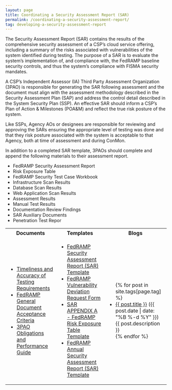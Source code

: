 ```yaml
---
layout: page
title: Coordinating a Security Assessment Report (SAR)
permalink: /coordinating-a-security-assessment-report/
tag: developing-a-security-assessment-report
---
```

<p>The Security Assessment Report (SAR) contains the results of the comprehensive security assessment of a CSP’s cloud service offering, including a summary of the risks associated with vulnerabilities of the system identified during testing. The purpose of a SAR is to evaluate the system’s implementation of, and compliance with, the FedRAMP baseline security controls, and thus the system’s compliance with FISMA security mandates.</p>
<p>A CSP’s Independent Assessor (IA) Third Party Assessment Organization (3PAO) is responsible for generating the SAR following assessment and the document must align with the assessment methodology described in the Security Assessment Plan (SAP) and address the control detail described in the System Security Plan (SSP). An effective SAR should inform a CSP’s Plan of Action &amp; Milestones (POA&amp;M) and reflect the true risk posture of the system.
</p>
<p>Like SSPs, Agency AOs or designees are responsible for reviewing and approving the SARs ensuring the appropriate level of testing was done and that they risk posture associated with the system is acceptable to that Agency, both at time of assessment and during ConMon.</p>
<p>In addition to a completed SAR template, 3PAOs should complete and append the following materials to their assessment report.
</p> 
<ul>
<li>FedRAMP Security Assessment Report</li>
<li>Risk Exposure Table</li>
<li>FedRAMP Security Test Case Workbook</li>
<li>Infrastructure Scan Results</li>
<li>Database Scan Results</li>
<li>Web Application Scan Results</li>
<li>Assessment Results</li>
<li>Manual Test Results</li>
<li>Documentation Review Findings</li>
<li>SAR Auxiliary Documents</li>
<li>Penetration Test Repor</li>
</ul>


<div class="responsive-table">
<table class="usa-table">
<tr>
<th scope="col">Documents</th>
<th scope="col">Templates</th>
<th scope="col">Blogs</th>
</tr>
<td>
<ul>
<li><a href="{{site.baseurl}}/assets/resources/documents/CSP_Timeliness_and_Accuracy_of_Testing_Requirements.pdf">Timeliness and Accuracy of Testing Requirements</a></li>
<li><a href="{{site.baseurl}}/assets/resources/documents/FedRAMP_General_Document_Acceptance_Criteria.pdf">FedRAMP General Document Acceptance Criteria</a></li>
<li><a href="{{site.baseurl}}/assets/resources/documents/3PAO_Obligations_and_Performance_Guide.pdf">3PAO Obligations and Performance Guide</a></li>
</ul>
</td>
<td>
<ul>
<li><a href="{{site.baseurl}}/assets/resources/templates/FedRAMP-SAR-Template.docx">FedRAMP Security Assessment Report (SAR) Template</a></li>
<li><a href="{{site.baseurl}}/assets/resources/templates/FedRAMP-Vulnerability-Deviation-Request-Form.pdf">FedRAMP Vulnerability Deviation Request Form</a></li>
<li><a href="{{site.baseurl}}/assets/resources/templates/SAR-AA-FedRAMP-Risk-Exposure-Table-Template.xlsx">SAR APPENDIX A - FedRAMP Risk Exposure Table Template</a></li>
<li><a href="{{site.baseurl}}/assets/resources/templates/FedRAMP-Annual-SAR-Template.docx">FedRAMP Annual Security Assessment Report (SAR) Template</a></li>
</ul>
</td>
<td>
<ul>
{% for post in site.tags[page.tag] %}
  <li><a href="{{ post.url }}">{{ post.title }}</a> ({{ post.date | date: "%B %-d %Y" }})<br>
    {{ post.description }}
  </li>
{% endfor %}
</ul>
</td>
	</table>
	</div>